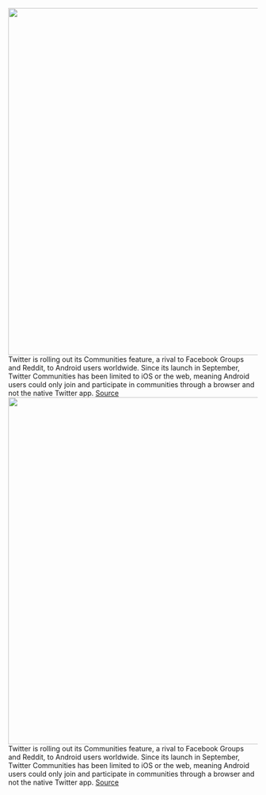 <img src='https://cdn.vox-cdn.com/thumbor/2hJnLqyTjMwJery7fNtSxhfLFTc=/0x0:2040x1360/1200x800/filters:focal(857x517:1183x843)/cdn.vox-cdn.com/uploads/chorus_image/image/70411370/acastro_180827_1777_0002.0.jpg' width='700px' /><br/>
Twitter is rolling out its Communities feature, a rival to Facebook Groups and Reddit, to Android users worldwide. Since its launch in September, Twitter Communities has been limited to iOS or the web, meaning Android users could only join and participate in communities through a browser and not the native Twitter app.
<a href='https://www.theverge.com/2022/1/20/22892904/twitter-communities-android-release'> Source <a/><img src='https://cdn.vox-cdn.com/thumbor/2hJnLqyTjMwJery7fNtSxhfLFTc=/0x0:2040x1360/1200x800/filters:focal(857x517:1183x843)/cdn.vox-cdn.com/uploads/chorus_image/image/70411370/acastro_180827_1777_0002.0.jpg' width='700px' /><br/>
Twitter is rolling out its Communities feature, a rival to Facebook Groups and Reddit, to Android users worldwide. Since its launch in September, Twitter Communities has been limited to iOS or the web, meaning Android users could only join and participate in communities through a browser and not the native Twitter app.
<a href='https://www.theverge.com/2022/1/20/22892904/twitter-communities-android-release'> Source <a/>